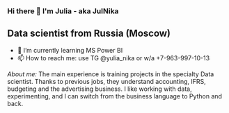 ### Hi there 👋 I'm Julia  - aka JulNika
## Data scientist from Russia (Moscow)

- 🌱 I’m currently learning MS Power BI
- 📫 How to reach me: use TG @yulia_nika or w/a +7-963-997-10-13
<!--
**JulNika/JulNika** is a ✨ _special_ ✨ repository because its `README.md` (this file) appears on your GitHub profile.

Here are some ideas to get you started:

- 🔭 I’m currently working on ...
- 🌱 I’m currently learning MS Power BI
- 👯 I’m looking to collaborate on ...
- 🤔 I’m looking for help with ...
- 💬 Ask me about ...
- 📫 How to reach me: ...
- 😄 Pronouns: ...
- ⚡ Fun fact: ...
-->



*About me:*
The main experience is training projects in the specialty Data scientist. Thanks to previous jobs, they understand accounting, IFRS, budgeting and the advertising business.
I like working with data, experimenting, and I can switch from the business language to Python and back.




